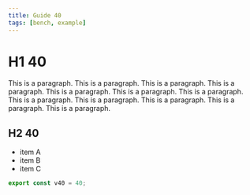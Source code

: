 ```yaml
---
title: Guide 40
tags: [bench, example]
---
```


# H1 40

This is a paragraph. This is a paragraph. This is a paragraph. This is a paragraph. This is a paragraph. This is a paragraph. This is a paragraph. This is a paragraph. This is a paragraph. This is a paragraph. This is a paragraph. This is a paragraph. 

## H2 40

- item A
- item B
- item C

```ts
export const v40 = 40;
```